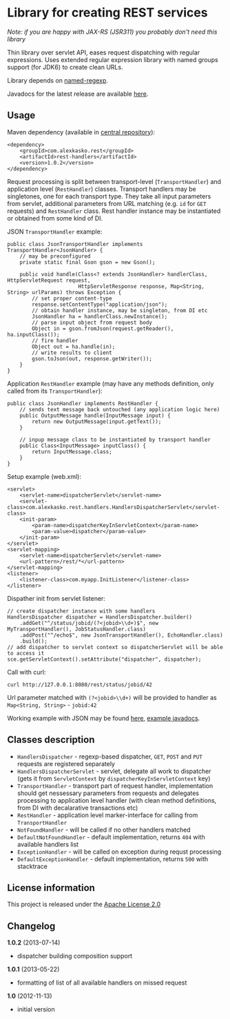 Library for creating REST services
==================================

_Note: if you are happy with JAX-RS (JSR311) you probably don't need this library_

Thin library over servlet API, eases request dispatching with regular expressions. Uses extended
regular expression library with named groups support (for JDK6) to create clean URLs.

Library depends on [named-regexp](https://github.com/tony19/named-regexp).

Javadocs for the latest release are available [here](http://alexkasko.github.com/rest-handlers/javadocs/rest-handlers).

Usage
-----

Maven dependency (available in [central repository](http://repo1.maven.org/maven2/com/alexkasko/rest/)):

    <dependency>
        <groupId>com.alexkasko.rest</groupId>
        <artifactId>rest-handlers</artifactId>
        <version>1.0.2</version>
    </dependency>

Request processing is split between transport-level (`TransportHandler`) and application level (`RestHandler`) classes.
Transport handlers may be singletones, one for each transport type. They take all input parameters from servlet, additional
parameters from URL matching (e.g. `id` for `GET` requests) and `RestHandler` class. Rest handler instance
may be instantiated or obtained from some kind of DI.

JSON `TransportHandler` example:

    public class JsonTransportHandler implements TransportHandler<JsonHandler> {
        // may be preconfigured
        private static final Gson gson = new Gson();

        public void handle(Class<? extends JsonHandler> handlerClass, HttpServletRequest request,
                           HttpServletResponse response, Map<String, String> urlParams) throws Exception {
            // set proper content-type
            response.setContentType("application/json");
            // obtain handler instance, may be singleton, from DI etc
            JsonHandler ha = handlerClass.newInstance();
            // parse input object from request body
            Object in = gson.fromJson(request.getReader(), ha.inputClass());
            // fire handler
            Object out = ha.handle(in);
            // write results to client
            gson.toJson(out, response.getWriter());
        }
    }

Application `RestHandler` example (may have any methods definition, only called from its `TransportHandler`):

    public class JsonHandler implements RestHandler {
        // sends text message back untouched (any application logic here)
        public OutputMessage handle(InputMessage input) {
            return new OutputMessage(input.getText());
        }

        // inpup message class to be instantiated by transport handler
        public Class<InputMessage> inputClass() {
            return InputMessage.class;
        }
    }

Setup example (web.xml):

    <servlet>
        <servlet-name>dispatcherServlet</servlet-name>
        <servlet-class>com.alexkasko.rest.handlers.HandlersDispatcherServlet</servlet-class>
        <init-param>
            <param-name>dispatcherKeyInServletContext</param-name>
            <param-value>dispatcher</param-value>
        </init-param>
    </servlet>
    <servlet-mapping>
        <servlet-name>dispatcherServlet</servlet-name>
        <url-pattern>/rest/*</url-pattern>
    </servlet-mapping>
    <listener>
        <listener-class>com.myapp.InitListener</listener-class>
    </listener>

Dispather init from servlet listener:

    // create dispatcher instance with some handlers
    HandlersDispatcher dispatcher = HandlersDispatcher.builder()
        .addGet("^/status/jobid/(?<jobid>\\d+)$", new MyTransportHandler(), JobStatusHandler.class)
        .addPost("^/echo$", new JsonTransportHandler(), EchoHandler.class)
        .build();
    // add dispatcher to servlet context so dispatcherServlet will be able to access it
    sce.getServletContext().setAttribute("dispatcher", dispatcher);

Call with curl:

    curl http://127.0.0.1:8080/rest/status/jobid/42

Url parameter matched with `(?<jobid>\\d+)` will be provided to handler as `Map<String, String>` - `jobid:42`

Working example with JSON may be found [here](https://github.com/alexkasko/rest-handlers/tree/master/rest-handlers-json-example),
[example javadocs](http://alexkasko.github.com/rest-handlers/javadocs/rest-handlers-json-example).

Classes description
-------------------

 * `HandlersDispatcher` - regexp-based dispatcher, `GET`, `POST` and `PUT` requests are registered separately
 * `HandlersDispatcherServlet` - servlet, delegate all work to dispatcher (gets it from `ServletContext` by `dispatcherKeyInServletContext` key)
 * `TransportHandler` - transport part of request handler, implementation should get nessessary parameters from requests
 and delegates processing to application level handler (with clean method definitions, from DI with decalarative transactions etc)
 * `RestHandler` - application level marker-interface for calling from `TransportHandler`
 * `NotFoundHandler` - will be called if no other handlers matched
  * `DefaultNotFoundHandler` - default implementation, returns `404` with available handlers list
 * `ExceptionHandler` - will be called on exception during requst processing
  * `DefaultExceptionHandler` - default implementation, returns `500` with stacktrace

License information
-------------------

This project is released under the [Apache License 2.0](http://www.apache.org/licenses/LICENSE-2.0)

Changelog
---------

**1.0.2** (2013-07-14)

 * dispatcher building composition support

**1.0.1** (2013-05-22)

 * formatting of list of all available handlers on missed request

**1.0** (2012-11-13)

 * initial version